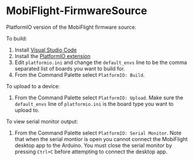 # MobiFlight-FirmwareSource

PlatformIO version of the MobiFlight firmware source.

To build:

1. Install [Visual Studio Code](https://code.visualstudio.com/Download)
2. Install the [PlatformIO extension](https://platformio.org/install/ide?install=vscode)
3. Edit `platformio.ini` and change the `default_envs` line to be the comma separated list of boards you want to build for.
4. From the Command Palette select `PlatformIO: Build`.

To upload to a device:

1. From the Command Palette select `PlatformIO: Upload`. Make sure the `default_envs` line of `platformio.ini` is the board type you want to upload to.

To view serial monitor output:

1. From the Command Palette select `PlatformIO: Serial Monitor`. Note that when
   the serial montior is open you cannot connect the MobiFlight desktop app to the
   Arduino. You must close the serial monitor by pressing `Ctrl+C` before attempting
   to connect the desktop app.
